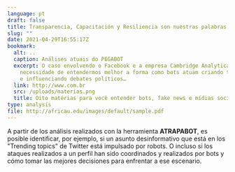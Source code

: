 ```yaml
---
language: pt
draft: false
title: Transparencia, Capacitación y Resiliencia son nuestras palabras claves.
slug: ""
date: 2021-04-29T16:55:17Z
bookmark:
  alt: ..
  caption: Análises atuais do PEGABOT
  excerpt: O caso envolvendo o Facebook e a empresa Cambridge Analytica mostrou a
    necessidade de entendermos melhor a forma como bots atuam criando tendências
    e influenciando debates políticos…
  link: http://www.com.br
  src: /uploads/materias.png
  title: Oito matérias para você entender bots, fake news e mídias sociais
type: analysis
file: http://africau.edu/images/default/sample.pdf
---
```

A partir de los análisis realizados con la herramienta **ATRAPABOT**, es posible identificar, por ejemplo, si un asunto desinformativo que está en los "Trending topics" de Twitter está impulsado por robots. O incluso si los ataques realizados a un perfil han sido coordinados y realizados por bots y cómo tomar las mejores decisiones para enfrentar a ese escenario.